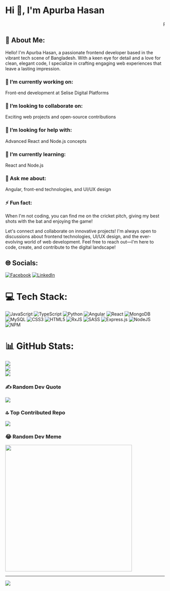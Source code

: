 <h1 align="left">Hi 👋, I'm Apurba Hasan</h1>

<p align="left">
  <marquee align="left">Passionate frontend developer based in Bangladesh, crafting engaging web experiences and bringing ideas to life!</marquee>
</p>

## 💫 About Me:

Hello! I'm Apurba Hasan, a passionate frontend developer based in the vibrant tech scene of Bangladesh. With a keen eye for detail and a love for clean, elegant code, I specialize in crafting engaging web experiences that leave a lasting impression.

### 🔭 I’m currently working on:
Front-end development at Selise Digital Platforms

### 👯 I’m looking to collaborate on:
Exciting web projects and open-source contributions

### 🤝 I’m looking for help with:
Advanced React and Node.js concepts

### 🌱 I’m currently learning:
React and Node.js

### 💬 Ask me about:
Angular, front-end technologies, and UI/UX design

### ⚡ Fun fact:
When I'm not coding, you can find me on the cricket pitch, giving my best shots with the bat and enjoying the game!

Let's connect and collaborate on innovative projects! I'm always open to discussions about frontend technologies, UI/UX design, and the ever-evolving world of web development. Feel free to reach out—I'm here to code, create, and contribute to the digital landscape!



## 🌐 Socials:
[![Facebook](https://img.shields.io/badge/Facebook-%231877F2.svg?logo=Facebook&logoColor=white)](https://facebook.com/apurbahasancse) [![LinkedIn](https://img.shields.io/badge/LinkedIn-%230077B5.svg?logo=linkedin&logoColor=white)](https://linkedin.com/in/apurba-hasan-b37138156) 

# 💻 Tech Stack:
![JavaScript](https://img.shields.io/badge/javascript-%23323330.svg?style=for-the-badge&logo=javascript&logoColor=%23F7DF1E) ![TypeScript](https://img.shields.io/badge/typescript-%23007ACC.svg?style=for-the-badge&logo=typescript&logoColor=white) ![Python](https://img.shields.io/badge/python-3670A0?style=for-the-badge&logo=python&logoColor=ffdd54) ![Angular](https://img.shields.io/badge/angular-%23DD0031.svg?style=for-the-badge&logo=angular&logoColor=white) ![React](https://img.shields.io/badge/react-%2320232a.svg?style=for-the-badge&logo=react&logoColor=%2361DAFB) ![MongoDB](https://img.shields.io/badge/MongoDB-%234ea94b.svg?style=for-the-badge&logo=mongodb&logoColor=white) ![MySQL](https://img.shields.io/badge/mysql-%2300000f.svg?style=for-the-badge&logo=mysql&logoColor=white) ![CSS3](https://img.shields.io/badge/css3-%231572B6.svg?style=for-the-badge&logo=css3&logoColor=white) ![HTML5](https://img.shields.io/badge/html5-%23E34F26.svg?style=for-the-badge&logo=html5&logoColor=white) ![RxJS](https://img.shields.io/badge/rxjs-%23B7178C.svg?style=for-the-badge&logo=reactivex&logoColor=white) ![SASS](https://img.shields.io/badge/SASS-hotpink.svg?style=for-the-badge&logo=SASS&logoColor=white) ![Express.js](https://img.shields.io/badge/express.js-%23404d59.svg?style=for-the-badge&logo=express&logoColor=%2361DAFB) ![NodeJS](https://img.shields.io/badge/node.js-6DA55F?style=for-the-badge&logo=node.js&logoColor=white) ![NPM](https://img.shields.io/badge/NPM-%23CB3837.svg?style=for-the-badge&logo=npm&logoColor=white)
# 📊 GitHub Stats:
![](https://github-readme-stats.vercel.app/api?username=apurbahasan1994&theme=dark&hide_border=false&include_all_commits=false&count_private=false)<br/>
![](https://github-readme-streak-stats.herokuapp.com/?user=apurbahasan1994&theme=dark&hide_border=false)<br/>
![](https://github-readme-stats.vercel.app/api/top-langs/?username=apurbahasan1994&theme=dark&hide_border=false&include_all_commits=false&count_private=false&layout=compact)

### ✍️ Random Dev Quote
![](https://quotes-github-readme.vercel.app/api?type=horizontal&theme=radical)

### 🔝 Top Contributed Repo
![](https://github-contributor-stats.vercel.app/api?username=apurbahasan1994&limit=5&theme=dark&combine_all_yearly_contributions=true)

### 😂 Random Dev Meme
<img src='https://randommeme-five.vercel.app/' style="height: 400px;"/>

---
[![](https://visitcount.itsvg.in/api?id=apurbahasan1994&icon=0&color=8)](https://visitcount.itsvg.in)

<!-- Proudly created with GPRM ( https://gprm.itsvg.in ) -->
